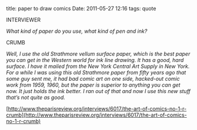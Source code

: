 title: paper to draw comics
Date: 2011-05-27 12:16
tags: quote
 

INTERVIEWER

_What kind of paper do you use, what kind of pen and ink?_

CRUMB

_Well, I use the old Strathmore vellum surface paper, which is the best paper
you can get in the Western world for ink line drawing. It has a good, hard
surface. I have it mailed from the New York Central Art Supply in New York.
For a while I was using this old Strathmore paper from fifty years ago that
some guy sent me, it had bad comic art on one side, hacked-out comic work from
1959, 1960, but the paper is superior to anything you can get now. It just
holds the ink better. I ran out of that and now I use this new stuff that’s
not quite as good._

[http://www.theparisreview.org/interviews/6017/the-art-of-comics-no-1-r-crumb](http://www.theparisreview.org/interviews/6017/the-art-of-comics-no-1-r-crumb)
